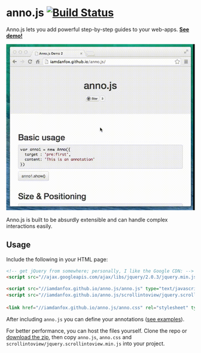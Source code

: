 anno.js [![Build Status](https://travis-ci.org/iamdanfox/anno.js.png?branch=master)](https://travis-ci.org/iamdanfox/anno.js)
=======

Anno.js lets you add powerful step-by-step guides to your web-apps. **[See demo!][1]**

[![Screencast of a single annotation](screencast.gif)](http://iamdanfox.github.io/anno.js/)

Anno.js is built to be absurdly extensible and can handle complex interactions easily.

Usage
-----

Include the following in your HTML page:

```html
<!-- get jQuery from somewhere; personally, I like the Google CDN: -->
<script src="//ajax.googleapis.com/ajax/libs/jquery/2.0.3/jquery.min.js"></script>
```
```html
<script src="//iamdanfox.github.io/anno.js/anno.js" type="text/javascript"></script>
<script src="//iamdanfox.github.io/anno.js/scrollintoview/jquery.scrollintoview.min.js" type="text/javascript"></script>

<link href="//iamdanfox.github.io/anno.js/anno.css" rel="stylesheet" type="text/css" />
```

After including `anno.js` you can define your annotations ([see examples][1]).

For better performance, you can host the files yourself. Clone the repo or [download the zip][2], then copy `anno.js`, `anno.css` and `scrollintoview/jquery.scrollintoview.min.js` into your project.


[1]: http://iamdanfox.github.io/anno.js/
[2]: https://github.com/iamdanfox/anno.js/archive/gh-pages.zip